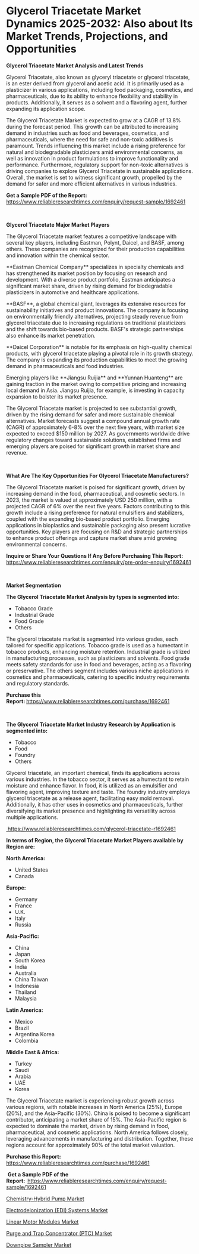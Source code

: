 <p><h1>Glycerol Triacetate Market Dynamics 2025-2032: Also about Its Market Trends, Projections, and Opportunities</h1></p><p><strong>Glycerol Triacetate Market Analysis and Latest Trends</strong></p>
<p><p>Glycerol Triacetate, also known as glyceryl triacetate or glycerol triacetate, is an ester derived from glycerol and acetic acid. It is primarily used as a plasticizer in various applications, including food packaging, cosmetics, and pharmaceuticals, due to its ability to enhance flexibility and stability in products. Additionally, it serves as a solvent and a flavoring agent, further expanding its application scope.</p><p>The Glycerol Triacetate Market is expected to grow at a CAGR of 13.8% during the forecast period. This growth can be attributed to increasing demand in industries such as food and beverages, cosmetics, and pharmaceuticals, where the need for safe and non-toxic additives is paramount. Trends influencing this market include a rising preference for natural and biodegradable plasticizers amid environmental concerns, as well as innovation in product formulations to improve functionality and performance. Furthermore, regulatory support for non-toxic alternatives is driving companies to explore Glycerol Triacetate in sustainable applications. Overall, the market is set to witness significant growth, propelled by the demand for safer and more efficient alternatives in various industries.</p></p>
<p><strong>Get a Sample PDF of the Report:&nbsp;</strong> <a href="https://www.reliableresearchtimes.com/enquiry/request-sample/1692461?utm_campaign=2641&utm_medium=2&utm_source=Github&utm_content=ia&utm_term=01042025&utm_id=glycerol-triacetate">https://www.reliableresearchtimes.com/enquiry/request-sample/1692461</a></p>
<p>&nbsp;</p>
<p><strong>Glycerol Triacetate Major Market Players</strong></p>
<p><p>The Glycerol Triacetate market features a competitive landscape with several key players, including Eastman, Polynt, Daicel, and BASF, among others. These companies are recognized for their production capabilities and innovation within the chemical sector. </p><p>**Eastman Chemical Company** specializes in specialty chemicals and has strengthened its market position by focusing on research and development. With a diverse product portfolio, Eastman anticipates a significant market share, driven by rising demand for biodegradable plasticizers in automotive and healthcare applications.</p><p>**BASF**, a global chemical giant, leverages its extensive resources for sustainability initiatives and product innovations. The company is focusing on environmentally friendly alternatives, projecting steady revenue from glycerol triacetate due to increasing regulations on traditional plasticizers and the shift towards bio-based products. BASF's strategic partnerships also enhance its market penetration.</p><p>**Daicel Corporation** is notable for its emphasis on high-quality chemical products, with glycerol triacetate playing a pivotal role in its growth strategy. The company is expanding its production capabilities to meet the growing demand in pharmaceuticals and food industries.</p><p>Emerging players like **Jiangsu Ruijia** and **Yunnan Huanteng** are gaining traction in the market owing to competitive pricing and increasing local demand in Asia. Jiangsu Ruijia, for example, is investing in capacity expansion to bolster its market presence.</p><p>The Glycerol Triacetate market is projected to see substantial growth, driven by the rising demand for safer and more sustainable chemical alternatives. Market forecasts suggest a compound annual growth rate (CAGR) of approximately 6-8% over the next five years, with market size expected to exceed $150 million by 2027. As governments worldwide drive regulatory changes toward sustainable solutions, established firms and emerging players are poised for significant growth in market share and revenue.</p></p>
<p>&nbsp;</p>
<p><strong>What Are The Key Opportunities For Glycerol Triacetate Manufacturers?</strong></p>
<p><p>The Glycerol Triacetate market is poised for significant growth, driven by increasing demand in the food, pharmaceutical, and cosmetic sectors. In 2023, the market is valued at approximately USD 250 million, with a projected CAGR of 6% over the next five years. Factors contributing to this growth include a rising preference for natural emulsifiers and stabilizers, coupled with the expanding bio-based product portfolio. Emerging applications in bioplastics and sustainable packaging also present lucrative opportunities. Key players are focusing on R&D and strategic partnerships to enhance product offerings and capture market share amid growing environmental concerns.</p></p>
<p><strong>Inquire or Share Your Questions If Any Before Purchasing This Report:</strong> <a href="https://www.reliableresearchtimes.com/enquiry/pre-order-enquiry/1692461?utm_campaign=2641&utm_medium=2&utm_source=Github&utm_content=ia&utm_term=01042025&utm_id=glycerol-triacetate">https://www.reliableresearchtimes.com/enquiry/pre-order-enquiry/1692461</a></p>
<p>&nbsp;</p>
<p><strong>Market Segmentation</strong></p>
<p><strong>The Glycerol Triacetate Market Analysis by types is segmented into:</strong></p>
<p><ul><li>Tobacco Grade</li><li>Industrial Grade</li><li>Food Grade</li><li>Others</li></ul></p>
<p><p>The glycerol triacetate market is segmented into various grades, each tailored for specific applications. Tobacco grade is used as a humectant in tobacco products, enhancing moisture retention. Industrial grade is utilized in manufacturing processes, such as plasticizers and solvents. Food grade meets safety standards for use in food and beverages, acting as a flavoring or preservative. The others segment includes various niche applications in cosmetics and pharmaceuticals, catering to specific industry requirements and regulatory standards.</p></p>
<p><strong>Purchase this Report:&nbsp;</strong><a href="https://www.reliableresearchtimes.com/purchase/1692461?utm_campaign=2641&utm_medium=2&utm_source=Github&utm_content=ia&utm_term=01042025&utm_id=glycerol-triacetate">https://www.reliableresearchtimes.com/purchase/1692461</a></p>
<p>&nbsp;</p>
<p><strong>The Glycerol Triacetate Market Industry Research by Application is segmented into:</strong></p>
<p><ul><li>Tobacco</li><li>Food</li><li>Foundry</li><li>Others</li></ul></p>
<p><p>Glycerol triacetate, an important chemical, finds its applications across various industries. In the tobacco sector, it serves as a humectant to retain moisture and enhance flavor. In food, it is utilized as an emulsifier and flavoring agent, improving texture and taste. The foundry industry employs glycerol triacetate as a release agent, facilitating easy mold removal. Additionally, it has other uses in cosmetics and pharmaceuticals, further diversifying its market presence and highlighting its versatility across multiple applications.</p></p>
<p><a href="https://www.reliableresearchtimes.com/glycerol-triacetate-r1692461?utm_campaign=2641&utm_medium=2&utm_source=Github&utm_content=ia&utm_term=01042025&utm_id=glycerol-triacetate">&nbsp;https://www.reliableresearchtimes.com/glycerol-triacetate-r1692461</a></p>
<p><strong>In terms of Region, the Glycerol Triacetate Market Players available by Region are:</strong></p>
<p>
    <p> <strong> North America: </strong>
        <ul>
            <li>United States</li>
            <li>Canada</li>
        </ul>
        </p> 
    <p> <strong> Europe: </strong>
        <ul>
            <li>Germany</li>
            <li>France</li>
            <li>U.K.</li>
            <li>Italy</li>
            <li>Russia</li>
        </ul>
        </p> 
    <p> <strong> Asia-Pacific: </strong>
        <ul>
            <li>China</li>
            <li>Japan</li>
            <li>South Korea</li>
            <li>India</li>
            <li>Australia</li>
            <li>China Taiwan</li>
            <li>Indonesia</li>
            <li>Thailand</li>
            <li>Malaysia</li>
        </ul>
        </p> 
    <p> <strong> Latin America: </strong>
        <ul>
            <li>Mexico</li>
            <li>Brazil</li>
            <li>Argentina Korea</li>
            <li>Colombia</li>
        </ul>
        </p> 
    <p> <strong> Middle East & Africa: </strong>
        <ul>
            <li>Turkey</li>
            <li>Saudi</li>
            <li>Arabia</li>
            <li>UAE</li>
            <li>Korea</li>
        </ul>
    </p>
    </p>
<p><p>The Glycerol Triacetate market is experiencing robust growth across various regions, with notable increases in North America (25%), Europe (20%), and the Asia-Pacific (30%). China is poised to become a significant contributor, anticipating a market share of 15%. The Asia-Pacific region is expected to dominate the market, driven by rising demand in food, pharmaceutical, and cosmetic applications. North America follows closely, leveraging advancements in manufacturing and distribution. Together, these regions account for approximately 90% of the total market valuation.</p></p>
<p><strong>Purchase this Report: </strong><a href="https://www.reliableresearchtimes.com/purchase/1692461?utm_campaign=2641&utm_medium=2&utm_source=Github&utm_content=ia&utm_term=01042025&utm_id=glycerol-triacetate">https://www.reliableresearchtimes.com/purchase/1692461</a></p>
<p>&nbsp;<strong>Get a Sample PDF of the Report:&nbsp;&nbsp;</strong><a href="https://www.reliableresearchtimes.com/enquiry/request-sample/1692461?utm_campaign=2641&utm_medium=2&utm_source=Github&utm_content=ia&utm_term=01042025&utm_id=glycerol-triacetate">https://www.reliableresearchtimes.com/enquiry/request-sample/1692461</a></p>
<p><strong></strong></p>
<p><p><a href="https://www.linkedin.com/pulse/whats-propelling-chemistry-hybrid-pump-markets-growth-42-cagr-txvcc?utm_campaign=2641&utm_medium=2&utm_source=Github&utm_content=ia&utm_term=01042025&utm_id=glycerol-triacetate">Chemistry-Hybrid Pump Market</a></p><p><a href="https://www.linkedin.com/pulse/in-depth-electrodeionization-edi-systems-market-report-growth-mfcyf?utm_campaign=2641&utm_medium=2&utm_source=Github&utm_content=ia&utm_term=01042025&utm_id=glycerol-triacetate">Electrodeionization (EDI) Systems Market</a></p><p><a href="https://www.linkedin.com/pulse/linear-motor-modules-market-segmentation-in-depth-analysis-stxwf?utm_campaign=2641&utm_medium=2&utm_source=Github&utm_content=ia&utm_term=01042025&utm_id=glycerol-triacetate">Linear Motor Modules Market</a></p><p><a href="https://www.linkedin.com/pulse/assessing-competition-purge-trap-concentrator-ptc-market-strengths-jijkf?utm_campaign=2641&utm_medium=2&utm_source=Github&utm_content=ia&utm_term=01042025&utm_id=glycerol-triacetate">Purge and Trap Concentrator (PTC) Market</a></p><p><a href="https://www.linkedin.com/pulse/downpipe-sampler-market-size-insights-types-share-selling-hphxc?utm_campaign=2641&utm_medium=2&utm_source=Github&utm_content=ia&utm_term=01042025&utm_id=glycerol-triacetate">Downpipe Sampler Market</a></p></p>